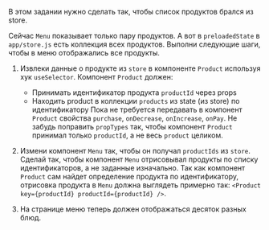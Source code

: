 В этом задании нужно сделать так, чтобы список продуктов брался из store.

Сейчас `Menu` показывает только пару продуктов. А вот в `preloadedState` в `app/store.js` есть коллекция всех продуктов.
Выполни следующие шаги, чтобы в меню отображались все продукты.

1. Извлеки данные о продукте из `store` в компоненте `Product` используя хук `useSelector`. Компонент `Product` должен:
    - Принимать идентификатор продукта `productId` через props
    - Находить product в коллекции `products` из state (из store) по идентификатору
    Пока не требуется передавать в компонент `Product` свойства `purchase`, `onDecrease`, `onIncrease`, `onPay`.
    Не забудь поправить `propTypes` так, чтобы компонент `Product` принимал только `productId`, а не весь `product` целиком.

2. Измени компонент `Menu` так, чтобы он получал `productIds` из `store`.
Сделай так, чтобы компонент `Menu` отрисовывал продукты по списку идентификаторов, а не заданные изначально.
Так как компонент `Product` сам найдет определение продукта по идентификатору, отрисовка продукта в `Menu`
должна выглядеть примерно так: `<Product key={productId} productId={productId} />`.

3. На странице меню теперь должен отображаться десяток разных блюд.
